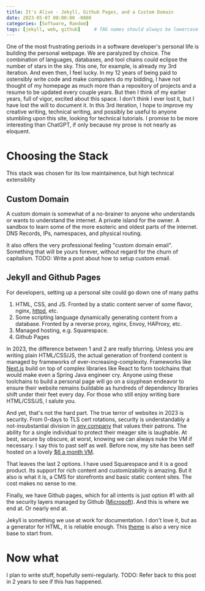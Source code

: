 ```yaml
---
title: It's Alive - Jekyll, Github Pages, and a Custom Domain
date: 2023-05-07 00:00:00 -0800
categories: [Software, Random]
tags: [jekyll, web, github]     # TAG names should always be lowercase
---
```


One of the most frustrating periods in a software developer's personal life is building the personal webpage. We are paralyzed by choice. The combination of languages, databases, and tool chains could eclipse the number of stars in the sky. This one, for example, is already my 3rd iteration. And even then, I feel lucky. In my 12 years of being paid to ostensibly write code and make computers do my bidding, I have not thought of my homepage as much more than a repository of projects and a resume to be updated every couple years. But then I think of my earlier years, full of vigor, excited about this space. I don't think I ever lost it, but I have lost the will to document it. In this 3rd iteration, I hope to improve my creative writing, technical writing, and possibly be useful to anyone stumbling upon this site, looking for technical tutorials. I promise to be more interesting than ChatGPT, if only because my prose is not nearly as eloquent.

# Choosing the Stack

This stack was chosen for its low maintainence, but high technical extensiblity

## Custom Domain

A custom domain is somewhat of a no-brainer to anyone who understands or wants to understand the internet. A private island for the owner. A sandbox to learn some of the more esoteric and oldest parts of the internet. DNS Records, IPs, namespaces, and physical routing. 

It also offers the very professional feeling "custom domain email". Something that will be yours forever, without regard for the churn of capitalism. TODO: Write a post about how to setup custom email.

## Jekyll and Github Pages

For developers, setting up a personal site could go down one of many paths

1. HTML, CSS, and JS. Fronted by a static content server of some flavor, nginx, [httpd](https://httpd.apache.org/), etc.
2. Some scripting language dynamically generating content from a database. Fronted by a reverse proxy, nginx, Envoy, HAProxy, etc.
3. Managed hosting, e.g. Squarespace.
4. Github Pages

In 2023, the difference between 1 and 2 are really blurring. Unless you are writing plain HTML/CSS/JS, the actual generation of frontend content is managed by frameworks of ever-increasing-complexity. Frameworks like [Next.js](https://nextjs.org/) build on top of complex libraries like React to form toolchains that would make even a Spring Java engineer cry. Anyone using these toolchains to build a personal page will go on a sisyphean endeavor to ensure their website remains buildable as hundreds of dependency libraries shift under their feet every day. For those who still enjoy writing bare HTML/CSS/JS, I salute you.

And yet, that's not the hard part. The true terror of websites in 2023 is security. From 0-days to TLS cert rotations, security is understandably a not-insubstantial division in [any company](https://en.wikipedia.org/wiki/List_of_data_breaches) that values their patrons. The ability for a single individual to protect their meager site is laughable. At best, secure by obscure, at worst, knowing we can always nuke the VM if necessary. I say this to past self as well. Before now, my site has been self hosted on a lovely [$6 a month VM](https://www.digitalocean.com/products/droplets).

That leaves the last 2 options. I have used Squarespace and it is a good product. Its support for rich content and customizability is amazing. But it also is what it is, a CMS for storefronts and basic static content sites. The cost makes no sense to me.

Finally, we have Github pages, which for all intents is just option #1 with all the security layers managed by Github ([Microsoft](https://www.theverge.com/2018/6/4/17422788/microsoft-github-acquisition-official-deal)). And this is where we end at. Or nearly end at. 

Jekyll is something we use at work for documentation. I don't love it, but as a generator for HTML, it is reliable enough. This [theme](https://chirpy.cotes.page/) is also a very nice base to start from.

# Now what

I plan to write stuff, hopefully semi-regularly. TODO: Refer back to this post in 2 years to see if this has happened.